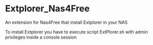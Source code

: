 # Extplorer_Nas4Free
An extension for Nas4Free that install Extplorer in your NAS


To install Extplorer you have to execute script ExtPlorer.sh with admin privileges inside a console session
